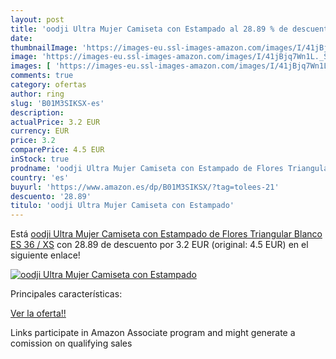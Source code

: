 ```yaml
---
layout: post
title: 'oodji Ultra Mujer Camiseta con Estampado al 28.89 % de descuento'
date: 
thumbnailImage: 'https://images-eu.ssl-images-amazon.com/images/I/41jBjq7Wn1L._SL200_.jpg'
image: 'https://images-eu.ssl-images-amazon.com/images/I/41jBjq7Wn1L._SL200_.jpg'
images: [ 'https://images-eu.ssl-images-amazon.com/images/I/41jBjq7Wn1L._SL200_.jpg' ]
comments: true
category: ofertas
author: ring
slug: 'B01M3SIKSX-es'
description:
actualPrice: 3.2 EUR
currency: EUR
price: 3.2
comparePrice: 4.5 EUR
inStock: true
prodname: 'oodji Ultra Mujer Camiseta con Estampado de Flores Triangular  Blanco  ES 36 / XS'
country: 'es'
buyurl: 'https://www.amazon.es/dp/B01M3SIKSX/?tag=tolees-21'
descuento: '28.89'
titulo: 'oodji Ultra Mujer Camiseta con Estampado'
---
```


Está [oodji Ultra Mujer Camiseta con Estampado de Flores Triangular  Blanco  ES 36 / XS](https://www.amazon.es/dp/B01M3SIKSX/?tag=tolees-21) con 28.89 de descuento por 3.2 EUR (original: 4.5 EUR) en el siguiente enlace!

[![oodji Ultra Mujer Camiseta con Estampado](https://images-eu.ssl-images-amazon.com/images/I/41jBjq7Wn1L._SL200_.jpg)](https://www.amazon.es/dp/B01M3SIKSX/?tag=tolees-21)

Principales características:


[Ver la oferta!!](https://www.amazon.es/dp/B01M3SIKSX/?tag=tolees-21)

Links participate in Amazon Associate program and might generate a comission on qualifying sales


